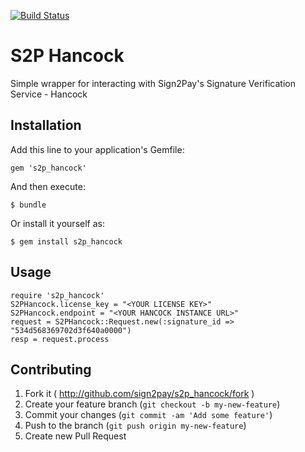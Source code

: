 [![Build Status](https://travis-ci.org/Sign2Pay/s2p_hancock.svg?branch=master)](https://travis-ci.org/Sign2Pay/s2p_hancock)

# S2P Hancock

Simple wrapper for interacting with Sign2Pay's Signature Verification Service - Hancock

## Installation

Add this line to your application's Gemfile:

    gem 's2p_hancock'

And then execute:

    $ bundle

Or install it yourself as:

    $ gem install s2p_hancock

## Usage

    require 's2p_hancock'
    S2PHancock.license_key = "<YOUR LICENSE KEY>"
    S2PHancock.endpoint = "<YOUR HANCOCK INSTANCE URL>"
    request = S2PHancock::Request.new(:signature_id => "534d568369702d3f640a0000")
    resp = request.process

## Contributing

1. Fork it ( http://github.com/sign2pay/s2p_hancock/fork )
2. Create your feature branch (`git checkout -b my-new-feature`)
3. Commit your changes (`git commit -am 'Add some feature'`)
4. Push to the branch (`git push origin my-new-feature`)
5. Create new Pull Request
